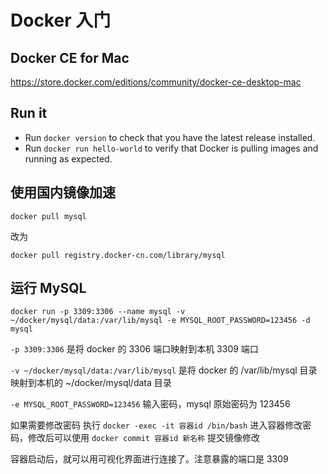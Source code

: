 # Docker 入门

## Docker CE for Mac

https://store.docker.com/editions/community/docker-ce-desktop-mac

## Run it

* Run `docker version` to check that you have the latest release installed.
* Run `docker run hello-world` to verify that Docker is pulling images and running as expected.

## 使用国内镜像加速

`docker pull mysql`

改为

`docker pull registry.docker-cn.com/library/mysql`

## 运行 MySQL

`docker run -p 3309:3306 --name mysql -v ~/docker/mysql/data:/var/lib/mysql -e MYSQL_ROOT_PASSWORD=123456 -d mysql`

`-p 3309:3306` 是将 docker 的 3306 端口映射到本机 3309 端口

`-v ~/docker/mysql/data:/var/lib/mysql` 是将 docker 的 /var/lib/mysql 目录映射到本机的 ~/docker/mysql/data 目录

`-e MYSQL_ROOT_PASSWORD=123456` 输入密码，mysql 原始密码为 123456

如果需要修改密码 执行 `docker -exec -it 容器id /bin/bash` 进入容器修改密码，修改后可以使用 `docker commit 容器id 新名称` 提交镜像修改

容器启动后，就可以用可视化界面进行连接了。注意暴露的端口是 3309
